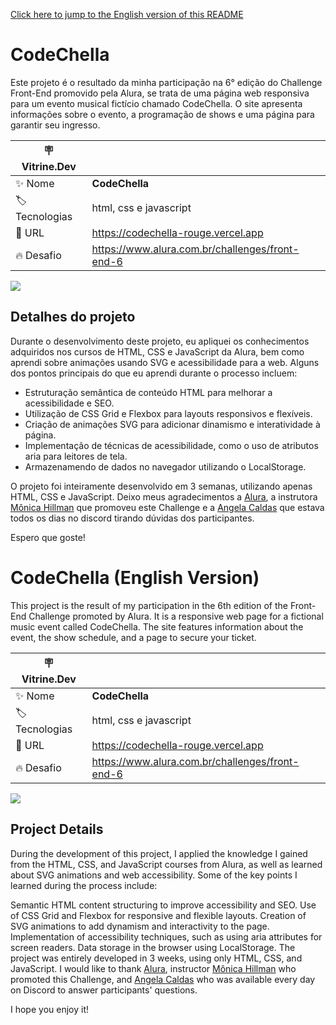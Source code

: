 [Click here to jump to the English version of this README](#english-version)

# CodeChella

Este projeto é o resultado da minha participação na 6° edição do Challenge Front-End promovido pela Alura, se trata de uma página web responsiva para um evento musical fictício chamado CodeChella. O site apresenta informações sobre o evento, a programação de shows e uma página para garantir seu ingresso.

| :placard: Vitrine.Dev |     |
| -------------  | --- |
| :sparkles: Nome        | **CodeChella**
| :label: Tecnologias | html, css e javascript
| :rocket: URL         | https://codechella-rouge.vercel.app
| :fire: Desafio     | https://www.alura.com.br/challenges/front-end-6

![](https://via.placeholder.com/1200x500.png?text=imagem+lindona+do+meu+projeto#vitrinedev)

## Detalhes do projeto

Durante o desenvolvimento deste projeto, eu apliquei os conhecimentos adquiridos nos cursos de HTML, CSS e JavaScript da Alura, bem como aprendi sobre animações usando SVG e acessibilidade para a web. Alguns dos pontos principais do que eu aprendi durante o processo incluem:

- Estruturação semântica de conteúdo HTML para melhorar a acessibilidade e SEO.
- Utilização de CSS Grid e Flexbox para layouts responsivos e flexíveis.
- Criação de animações SVG para adicionar dinamismo e interatividade à página.
- Implementação de técnicas de acessibilidade, como o uso de atributos aria para leitores de tela.
- Armazenamendo de dados no navegador utilizando o LocalStorage.

O projeto foi inteiramente desenvolvido em 3 semanas, utilizando apenas HTML, CSS e JavaScript. Deixo meus agradecimentos a [Alura](https://www.alura.com.br), a instrutora [Mônica Hillman](https://github.com/monicahillman) que promoveu este Challenge e a [Angela Caldas](https://github.com/sucodelarangela) que estava todos os dias no discord tirando dúvidas dos participantes.

Espero que goste!


# <a name="english-version">CodeChella (English Version)</a>

This project is the result of my participation in the 6th edition of the Front-End Challenge promoted by Alura. It is a responsive web page for a fictional music event called CodeChella. The site features information about the event, the show schedule, and a page to secure your ticket.

| :placard: Vitrine.Dev |     |
| -------------  | --- |
| :sparkles: Nome        | **CodeChella**
| :label: Tecnologias | html, css e javascript
| :rocket: URL         | https://codechella-rouge.vercel.app
| :fire: Desafio     | https://www.alura.com.br/challenges/front-end-6

![](https://via.placeholder.com/1200x500.png?text=imagem+lindona+do+meu+projeto#vitrinedev)

## Project Details

During the development of this project, I applied the knowledge I gained from the HTML, CSS, and JavaScript courses from Alura, as well as learned about SVG animations and web accessibility. Some of the key points I learned during the process include:

Semantic HTML content structuring to improve accessibility and SEO.
Use of CSS Grid and Flexbox for responsive and flexible layouts.
Creation of SVG animations to add dynamism and interactivity to the page.
Implementation of accessibility techniques, such as using aria attributes for screen readers.
Data storage in the browser using LocalStorage.
The project was entirely developed in 3 weeks, using only HTML, CSS, and JavaScript. I would like to thank [Alura](https://www.alura.com.br), instructor [Mônica Hillman](https://github.com/monicahillman) who promoted this Challenge, and [Angela Caldas](https://github.com/sucodelarangela) who was available every day on Discord to answer participants' questions.

I hope you enjoy it!
